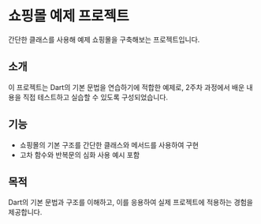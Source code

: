 # 쇼핑몰 예제 프로젝트

간단한 클래스를 사용해 예제 쇼핑몰을 구축해보는 프로젝트입니다.

## 소개
이 프로젝트는 Dart의 기본 문법을 연습하기에 적합한 예제로, 2주차 과정에서 배운 내용을 직접 테스트하고 실습할 수 있도록 구성되었습니다.

## 기능
- 쇼핑몰의 기본 구조를 간단한 클래스와 메서드를 사용하여 구현
- 고차 함수와 반복문의 심화 사용 예시 포함

## 목적
Dart의 기본 문법과 구조를 이해하고, 이를 응용하여 실제 프로젝트에 적용하는 경험을 제공합니다. 